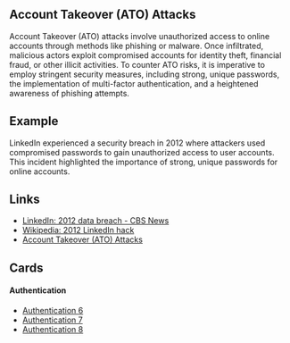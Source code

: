 ## Account Takeover (ATO) Attacks
Account Takeover (ATO) attacks involve unauthorized access to online accounts through methods like phishing or malware. Once infiltrated, malicious actors exploit compromised accounts for identity theft, financial fraud, or other illicit activities. To counter ATO risks, it is imperative to employ stringent security measures, including strong, unique passwords, the implementation of multi-factor authentication, and a heightened awareness of phishing attempts.

## Example
LinkedIn experienced a security breach in 2012 where attackers used compromised passwords to gain unauthorized access to user accounts. This incident highlighted the importance of strong, unique passwords for online accounts.

## Links
- [LinkedIn: 2012 data breach - CBS News](https://www.cbsnews.com/news/linkedin-2012-data-breach-hack-much-worse-than-we-thought-passwords-emails/)
- [Wikipedia: 2012 LinkedIn hack](https://en.wikipedia.org/wiki/2012_LinkedIn_hack)
- [Account Takeover (ATO) Attacks](https://www.vectra.ai/topics/account-takeover#:~:text=What%20is%20an%20Account%20Takeover,delivery%20or%20generate%20fraudulent%20transactions.)

## Cards
#### Authentication
- [Authentication 6](/cards/AT6)
- [Authentication 7](/cards/AT7)
- [Authentication 8](/cards/AT8)
